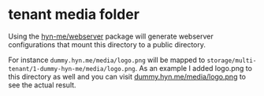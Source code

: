 # tenant media folder

Using the [hyn-me/webserver](http://github.com/hyn-me/webserver) package will generate webserver configurations
that mount this directory to a public directory.

For instance `dummy.hyn.me/media/logo.png` will be mapped to `storage/multi-tenant/1-dummy-hyn-me/media/logo.png`.
As an example I added logo.png to this directory as well and you can visit 
[dummy.hyn.me/media/logo.png](http://dummy.hyn.me/media/logo.png) to see the actual result.
